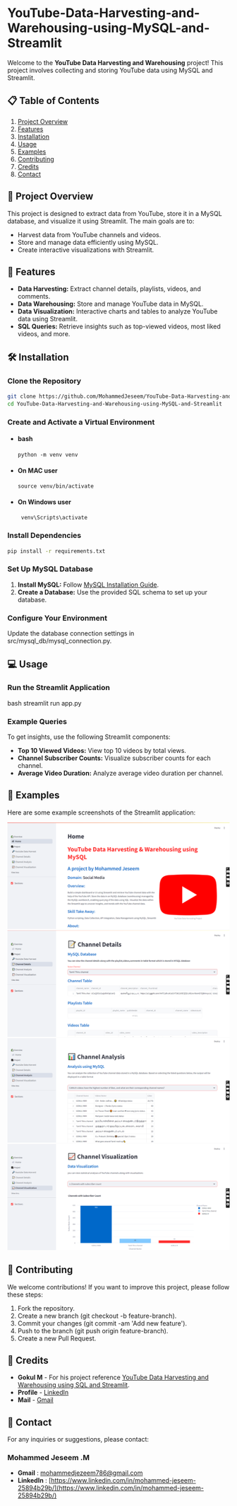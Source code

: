 # YouTube-Data-Harvesting-and-Warehousing-using-MySQL-and-Streamlit

Welcome to the **YouTube Data Harvesting and Warehousing** project! This project involves collecting and storing YouTube data using MySQL and Streamlit. 

## 📋 Table of Contents

1. [Project Overview](#project-overview)
2. [Features](#features)
3. [Installation](#installation)
4. [Usage](#usage)
5. [Examples](#examples)
6. [Contributing](#contributing)
7. [Credits](#credits)
8. [Contact](#contact)

## 📌 Project Overview

This project is designed to extract data from YouTube, store it in a MySQL database, and visualize it using Streamlit. The main goals are to:

- Harvest data from YouTube channels and videos.
- Store and manage data efficiently using MySQL.
- Create interactive visualizations with Streamlit.

## 🚀 Features

- **Data Harvesting:** Extract channel details, playlists, videos, and comments.
- **Data Warehousing:** Store and manage YouTube data in MySQL.
- **Data Visualization:** Interactive charts and tables to analyze YouTube data using Streamlit.
- **SQL Queries:** Retrieve insights such as top-viewed videos, most liked videos, and more.

## 🛠️ Installation

### Clone the Repository

```bash
git clone https://github.com/MohammedJeseem/YouTube-Data-Harvesting-and-Warehousing-using-MySQL-and-Streamlit.git
cd YouTube-Data-Harvesting-and-Warehousing-using-MySQL-and-Streamlit
```

### Create and Activate a Virtual Environment


- #### bash
  ```
  python -m venv venv
  ```
- #### On MAC user
  ```
  source venv/bin/activate
  ```
- #### On Windows user
  ```
   venv\Scripts\activate
  ```

### Install Dependencies

```bash
pip install -r requirements.txt
```

### Set Up MySQL Database

1. **Install MySQL:** Follow [MySQL Installation Guide](https://dev.mysql.com/doc/mysql-installation-excerpt/5.7/en/).
2. **Create a Database:** Use the provided SQL schema to set up your database.

### Configure Your Environment

Update the database connection settings in src/mysql_db/mysql_connection.py.

## 💻 Usage

### Run the Streamlit Application

bash
streamlit run app.py


### Example Queries

To get insights, use the following Streamlit components:

- **Top 10 Viewed Videos:** View top 10 videos by total views.
- **Channel Subscriber Counts:** Visualize subscriber counts for each channel.
- **Average Video Duration:** Analyze average video duration per channel.

## 🎨 Examples

Here are some example screenshots of the Streamlit application:

![Example 1](screenshots/screenshot1.png)
![Example 2](screenshots/screenshot2.png)
![Example 3](screenshots/screenshot3.png)
![Example 4](screenshots/screenshot4.png)

## 🤝 Contributing

We welcome contributions! If you want to improve this project, please follow these steps:

1. Fork the repository.
2. Create a new branch (git checkout -b feature-branch).
3. Commit your changes (git commit -am 'Add new feature').
4. Push to the branch (git push origin feature-branch).
5. Create a new Pull Request.

## 🏅 Credits

- **Gokul M** - For his project reference [YouTube Data Harvesting and Warehousing using SQL and Streamlit](https://github.com/Gokul170601/YouTube-Data-Harvesting-and-Warehousing-using-SQL-and-Streamlit).
- **Profile** - [LinkedIn](www.linkedin.com/in/gokul-m-j17/)
- **Mail** - [Gmail](gokulgokul6847@gmail.com)


## 📧 Contact

For any inquiries or suggestions, please contact:

### Mohammed Jeseem .M

- **Gmail** : [mohammedjezeem786@gmail.com](mohammedjezeem786@gmail.com)
- **LinkedIn** : [https://www.linkedin.com/in/mohammed-jeseem-25894b29b/](https://www.linkedin.com/in/mohammed-jeseem-25894b29b/)


